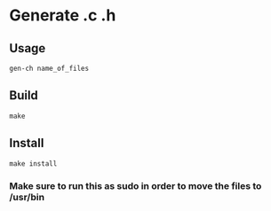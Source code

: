 # Generate .c .h
## Usage
`gen-ch name_of_files` 
## Build
`make`
## Install
`make install`
### Make sure to run this as sudo in order to move the files to /usr/bin
